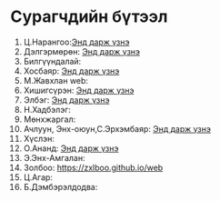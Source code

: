 # Сурагчдийн бүтээл

1. Ц.Нарангоо:[Энд дарж үзнэ](http://127.0.0.1:5500/lesson8/about.html)
2. Дэлгэрмөрөн: [Энд дарж үзнэ](https://dekudekune.github.io/portfolio)
3. Билгүүндалай:
4. Хосбаяр: [Энд дарж үзнэ](https://hosoohosbayr.github.io/First-web)
5. М.Жавхлан web:
6. Хишигсүрэн: [Энд дарж үзнэ](https://lemonboy483.github.io/LemonBoy483)
7. Элбэг: [Энд дарж үзнэ](https://elbegg.github.io/elbeggg/index.html)
8. Н.Хадбэлэг:
9. Мөнхжаргал:
10. Ачлуун, Энх-оюун,С.Эрхэмбаяр: [Энд дарж үзнэ](https://medku69.github.io/first-web/day8.html)
11. Хүслэн:
12. О.Ананд: [Энд дарж үзнэ](https://anand090724.github.io/portfolio)
13. Э.Энх-Амгалан:
14. Золбоо: https://zxlboo.github.io/web
15. Ц.Агар:
16. Б.Дэмбэрэлдодва:
